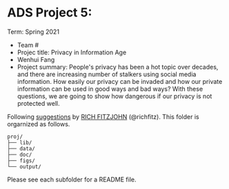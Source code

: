 # ADS Project 5: 

Term: Spring 2021

+ Team #
+ Projec title: Privacy in Information Age
+ Wenhui Fang
+ Project summary: People's privacy has been a hot topic over decades, and there are increasing number of stalkers using social media information. How easily our privacy can be invaded and how our private information can be used in good ways and bad ways? With these questions, we are going to show how dangerous if our privacy is not protected well. 
	

Following [suggestions](http://nicercode.github.io/blog/2013-04-05-projects/) by [RICH FITZJOHN](http://nicercode.github.io/about/#Team) (@richfitz). This folder is orgarnized as follows.

```
proj/
├── lib/
├── data/
├── doc/
├── figs/
└── output/
```

Please see each subfolder for a README file.
